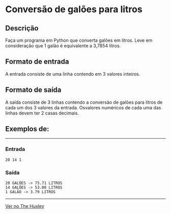 # Conversão de galões para litros

## Descrição
Faça um programa em Python que converta galões em litros. Leve em consideração que 1 galão é equivalente a 3,7854 litros.

## Formato de entrada

A entrada consiste de uma linha contendo em 3 valores inteiros.

## Formato de saída

A saída consiste de 3 linhas contendo a conversão de galões para litros de cada um dos 3 valores da entrada. Osvalores numéricos de cada uma das linhas devem ter 2 casas decimais.

## Exemplos de:
_______________________________
### Entrada
    20 14 1

### Saída
    20 GALÕES -> 75.71 LITROS
    14 GALÕES -> 53.00 LITROS
    1 GALÃO -> 3.79 LITROS
_______________________________

[Ver no The Huxley](https://thehuxley.com/problem/1992)